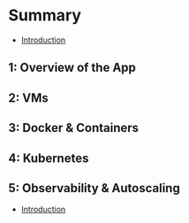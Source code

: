 # Summary

* [Introduction](README.md)

## 1: Overview of the App

## 2: VMs

## 3: Docker & Containers

## 4: Kubernetes

## 5: Observability & Autoscaling

* [Introduction](chapter_5/introduction.md)
